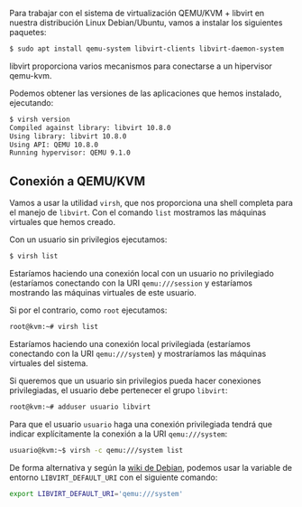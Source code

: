 Para trabajar con el sistema de virtualización QEMU/KVM + libvirt en nuestra distribución Linux Debian/Ubuntu, vamos a instalar los siguientes paquetes:

```bash
$ sudo apt install qemu-system libvirt-clients libvirt-daemon-system
```

libvirt proporciona varios mecanismos para conectarse a un hipervisor qemu-kvm.

Podemos obtener las versiones de las aplicaciones que hemos instalado, ejecutando:

```bash
$ virsh version
Compiled against library: libvirt 10.8.0
Using library: libvirt 10.8.0
Using API: QEMU 10.8.0
Running hypervisor: QEMU 9.1.0
```

## Conexión a QEMU/KVM

Vamos a usar la utilidad `virsh`, que nos proporciona una shell completa para el manejo de `libvirt`. Con el comando `list` mostramos las máquinas virtuales que hemos creado.

Con un usuario sin privilegios ejecutamos:

```bash
$ virsh list
```

Estaríamos haciendo una conexión local con un usuario no privilegiado (estaríamos conectando con la URI `qemu:///session` y estaríamos mostrando las máquinas virtuales de este usuario.

Si por el contrario, como `root` ejecutamos:

```bash
root@kvm:~# virsh list
```

Estaríamos haciendo una conexión local privilegiada (estaríamos conectando con la URI `qemu:///system`) y mostraríamos las máquinas virtuales del sistema.

Si queremos que un usuario sin privilegios pueda hacer conexiones privilegiadas, el usuario debe pertenecer el grupo `libvirt`:

```bash
root@kvm:~# adduser usuario libvirt
```

Para que el usuario `usuario` haga una conexión privilegiada tendrá que indicar explícitamente la conexión a la URI `qemu:///system`:

```bash
usuario@kvm:~$ virsh -c qemu:///system list
```

De forma alternativa y según la [wiki de Debian](https://wiki.debian.org/es/KVM#M.2BAOE-quinas_virtuales_del_usuario_y_del_sistema), podemos usar la variable de entorno `LIBVIRT_DEFAULT_URI` con el siguiente comando:

```bash
export LIBVIRT_DEFAULT_URI='qemu:///system'
```

